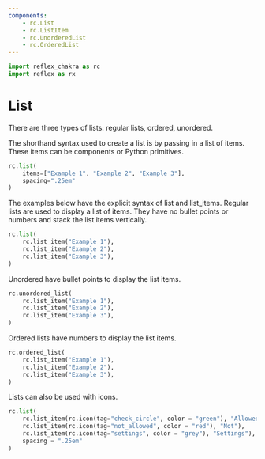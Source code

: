 ```yaml
---
components:
    - rc.List
    - rc.ListItem
    - rc.UnorderedList
    - rc.OrderedList
---
```


```python exec
import reflex_chakra as rc
import reflex as rx
```

# List

There are three types of lists: regular lists, ordered, unordered.

The shorthand syntax used to create a list is by passing in a list of items.
These items can be components or Python primitives.

```python demo
rc.list(
    items=["Example 1", "Example 2", "Example 3"],
    spacing=".25em"
)
```

The examples below have the explicit syntax of list and list_items.
Regular lists are used to display a list of items.
They have no bullet points or numbers and stack the list items vertically.

```python demo
rc.list(
    rc.list_item("Example 1"),
    rc.list_item("Example 2"),
    rc.list_item("Example 3"),
)
```

Unordered have bullet points to display the list items.

```python demo
rc.unordered_list(
    rc.list_item("Example 1"),
    rc.list_item("Example 2"),
    rc.list_item("Example 3"),
)
```

Ordered lists have numbers to display the list items.

```python demo
rc.ordered_list(
    rc.list_item("Example 1"),
    rc.list_item("Example 2"),
    rc.list_item("Example 3"),
)
```

Lists can also be used with icons.

```python demo
rc.list(
    rc.list_item(rc.icon(tag="check_circle", color = "green"), "Allowed"),
    rc.list_item(rc.icon(tag="not_allowed", color = "red"), "Not"),
    rc.list_item(rc.icon(tag="settings", color = "grey"), "Settings"),
    spacing = ".25em"
)
```
